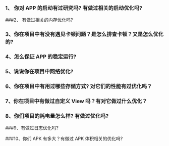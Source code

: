 

### 1、 你对 APP 的启动有过研究吗? 有做过相关的启动优化吗?

###2、 有做过相关的内存优化吗?

### 3、你在项目中有没有遇见卡顿问题？是怎么排查卡顿？又是怎么优化的?

### 4、怎么保证 APP 的稳定运行?

### 5、说说你在项目中网络优化?

### 6、你在项目中有用过哪些存储方式? 对它们的性能有过优化吗？

### 7、你在项目中有做过自定义 View 吗？有对它做过什么优化？

### 8、你们项目的耗电量怎么样? 有做过优化吗?

###9、有做过日志优化吗?

###10、你们 APK 有多大？有做过 APK 体积相关的优化吗?



















